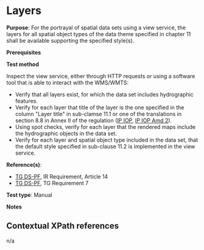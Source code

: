 # Layers

**Purpose**: For the portrayal of spatial data sets using a view service, the layers for all spatial object types of the data theme specified in chapter 11 shall be available supporting the specified style(s).

**Prerequisites**

**Test method**

Inspect the view service, either through HTTP requests or using a software tool that is able to interact with the WMS/WMTS:
 
* Verify that all layers exist, for which the data set includes hydrographic features.
* Verify for each layer that title of the layer is the one specified in the column "Layer title" in sub-clamse 11.1 or one of the translations in section 8.8 in Annex II of the regulation ([IP IOP](./README.md#ref_IR_IOP), [IP IOP Amd 2](./README.md#ref_IR_IOP_SDd2)). 
* Using spot checks, verify for each layer that the rendered maps include the hydrographic objects in the data set.
* Verify for each layer and spatial object type included in the data set, that the default style specified in sub-clause 11.2 is implemented in the view service.

**Reference(s)**:

* [TG DS-PF](./README.md#ref_TG_DS_PF), IR Requirement, Article 14
* [TG DS-PF](./README.md#ref_TG_DS_PF), TG Requirement 7

**Test type**: Manual

**Notes**

## Contextual XPath references

n/a
